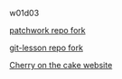 w01d03

[patchwork repo fork](https://github.com/Khamsinsc/patchwork.git)

[git-lesson repo fork](https://github.com/Khamsinsc/git-lesson-repository.git)

[Cherry on the cake website](https://github.com/Khamsinsc/khamsinsc.github.io.git)
